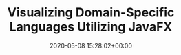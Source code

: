 ---
authors:
- Alexander Altenhuber
categories: []
date: '2020-05-08 15:28:02+00:00'
external_link: ''
image:
  caption: ''
  focal_point: ''
  preview_only: false
slides: ''
summary: ''
tags:
- Finished
title: Visualizing Domain-Specific Languages Utilizing JavaFX
url_code: ''
url_pdf: ''
url_slides: ''
url_video: ''
---